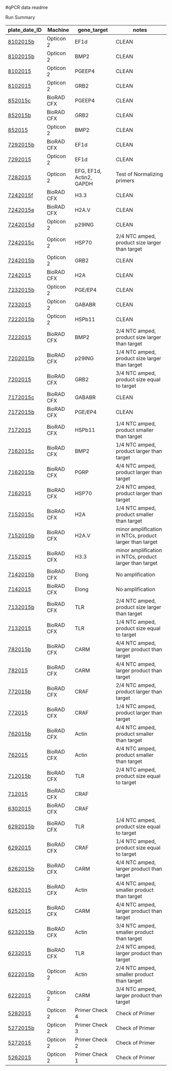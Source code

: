 #qPCR data readme

Run Summary

| **plate_date_ID** | **Machine** | **gene_target** | **notes** |
|----------------------|-------------|--------------------------|---------------------------------------------------------|
| [8102015b][8102015b] | Opticon 2 | EF1d | CLEAN |
| [8102015b][8102015b] | Opticon 2 | BMP2 | CLEAN |
| [8102015][8102015] | Opticon 2 | PGEEP4 | CLEAN |
| [8102015][8102015] | Opticon 2 | GRB2 | CLEAN |
| [852015c][852015c] | BioRAD CFX | PGEEP4 | CLEAN |
| [852015b][852015b] | BioRAD CFX | GRB2 | CLEAN |
| [852015][852015] | Opticon 2 | BMP2 | CLEAN |
| [7292015b][7292015b] | BioRAD CFX | EF1d | CLEAN |
| [7292015][7292015] | Opticon 2 | EF1d | CLEAN |
| [7282015][7282015] | Opticon 2 | EFG, EF1d, Actin2, GAPDH | Test of Normalizing primers |
| [7242015f][7242015f] | BioRAD CFX | H3.3 | CLEAN |
| [7242015e][7242015e] | BioRAD CFX | H2A.V | CLEAN |
| [7242015d][7242015d] | Opticon 2 | p29ING | CLEAN |
| [7242015c][7242015c] | Opticon 2 | HSP70 | 2/4 NTC amped, product size larger than target |
| [7242015b][7242015b] | Opticon 2 | GRB2 | CLEAN |
| [7242015][7242015] | BioRAD CFX | H2A | CLEAN |
| [7232015b][7232015b] | Opticon 2 | PGE/EP4 | CLEAN |
| [7232015][7232015] | Opticon 2 | GABABR | CLEAN |
| [7222015b][7222015b] | Opticon 2 | HSPb11 | CLEAN |
| [7222015][7222015] | BioRAD CFX | BMP2 | 2/4 NTC amped, product size larger than target |
| [7202015b][7202015b] | BioRAD CFX | p29ING | 1/4 NTC amped, product size larger than target |
| [7202015][7202015] | BioRAD CFX | GRB2 | 3/4 NTC amped, product size equal to target |
| [7172015c][7172015c] | BioRAD CFX | GABABR | CLEAN |
| [7172015b][7172015b] | BioRAD CFX | PGE/EP4 | CLEAN |
| [7172015][7172015] | BioRAD CFX | HSPb11 | 1/4 NTC amped, product smaller than target |
| [7162015c][7162015c] | BioRAD CFX | BMP2 | 1/4 NTC amped, product larger than target |
| [7162015b][7162015b] | BioRAD CFX | PGRP | 4/4 NTC amped, product larger than target |
| [7162015][7162015] | BioRAD CFX | HSP70 | 2/4 NTC amped, product larger than target |
| [7152015c][7152015c] | BioRAD CFX | H2A | 1/4 NTC amped, product smaller than target |
| [7152015b][7152015b] | BioRAD CFX | H2A.V | minor amplification in NTCs, product larger than target |
| [7152015][7152015] | BioRAD CFX | H3.3 | minor amplification in NTCs, product larger than target |
| [7142015b][7142015b] | BioRAD CFX | Elong | No amplification |
| [7142015][7142015] | BioRAD CFX | Elong | No amplification |
| [7132015b][7132015b] | BioRAD CFX | TLR | 2/4 NTC amped, product size larger than target |
| [7132015][7132015] | BioRAD CFX | TLR | 1/4 NTC amped, product size equal to target |
| [782015b][782015b] | BioRAD CFX | CARM | 4/4 NTC amped, larger product than target |
| [782015][782015] | BioRAD CFX | CARM | 4/4 NTC amped, larger product than target |
| [772015b][772015b] | BioRAD CFX | CRAF | 2/4 NTC amped, product larger than target |
| [772015][772015] | BioRAD CFX | CRAF | 1/4 NTC amped, product larger than target |
| [762015b][762015b] | BioRAD CFX | Actin | 4/4 NTC amped, product smaller than target |
| [762015][762015] | BioRAD CFX | Actin | 4/4 NTC amped, product smaller than target |
| [712015b][712015b] | BioRAD CFX | TLR | 2/4 NTC amped, product size equal to target |
| [712015][712015] | BioRAD CFX | CRAF |  |
| [6302015][6302015] | BioRAD CFX | CRAF |  |
| [6292015b][6292015b] | BioRAD CFX | TLR | 1/4 NTC amped, product size equal to target |
| [6292015][6292015] | BioRAD CFX | CRAF | 1/4 NTC amped, product size equal to target |
| [6262015b][6262015b] | BioRAD CFX | CARM | 4/4 NTC amped, larger product than target |
| [6262015][6262015] | BioRAD CFX | Actin | 4/4 NTC amped, smaller product than target |
| [6252015][6252015] | BioRAD CFX | CARM | 4/4 NTC amped, larger product than target |
| [6232015b][6232015b] | BioRAD CFX | Actin | 3/4 NTC amped, smaller product than target |
| [6232015][6232015] | BioRAD CFX | TLR | 2/4 NTC amped, larger product than target |
| [6222015b][6222015b] | Opticon 2 | Actin | 2/4 NTC amped, smaller product than target |
| [6222015][6222015] | Opticon 2 | CARM | 3/4 NTC amped, larger product than target |
| [5282015][5282015] | Opticon 2 | Primer Check 4 | Check of Primer |
| [5272015b][5272015b] | Opticon 2 | Primer Check 3 | Check of Primer |
| [5272015][5272015] | Opticon 2 | Primer Check 2 | Check of Primer |
| [5262015][5262015] | Opticon 2 | Primer Check 1 | Check of Primer |



[8102015b]: https://github.com/jheare/Resilience-Project/tree/master/qPCR%20data/8102015b
[8102015]: https://github.com/jheare/Resilience-Project/tree/master/qPCR%20data/8102015
[852015c]: https://github.com/jheare/Resilience-Project/tree/master/qPCR%20data/852015c
[852015b]: https://github.com/jheare/Resilience-Project/tree/master/qPCR%20data/852015b
[852015]: https://github.com/jheare/Resilience-Project/tree/master/qPCR%20data/852015
[7292015b]: https://github.com/jheare/Resilience-Project/tree/master/qPCR%20data/7292015b
[7292015]: https://github.com/jheare/Resilience-Project/tree/master/qPCR%20data/7292015
[7282015]: https://github.com/jheare/Resilience-Project/tree/master/qPCR%20data/7282015
[7242015f]: https://github.com/jheare/Resilience-Project/tree/master/qPCR%20data/7242015f
[7242015e]: https://github.com/jheare/Resilience-Project/tree/master/qPCR%20data/7242015e
[7242015d]: https://github.com/jheare/Resilience-Project/tree/master/qPCR%20data/7242015d
[7242015c]: https://github.com/jheare/Resilience-Project/tree/master/qPCR%20data/7242015c
[7242015b]: https://github.com/jheare/Resilience-Project/tree/master/qPCR%20data/7242015b
[7242015]: https://github.com/jheare/Resilience-Project/tree/master/qPCR%20data/7242015
[7232015b]: https://github.com/jheare/Resilience-Project/tree/master/qPCR%20data/7232015b
[7232015]: https://github.com/jheare/Resilience-Project/tree/master/qPCR%20data/7232015
[7222015b]: https://github.com/jheare/Resilience-Project/tree/master/qPCR%20data/7222015b
[7222015]: https://github.com/jheare/Resilience-Project/tree/master/qPCR%20data/7222015
[7202015b]: https://github.com/jheare/Resilience-Project/tree/master/qPCR%20data/7202015b
[7202015]: https://github.com/jheare/Resilience-Project/tree/master/qPCR%20data/7202015
[7172015c]: https://github.com/jheare/Resilience-Project/tree/master/qPCR%20data/7172015c
[7172015b]: https://github.com/jheare/Resilience-Project/tree/master/qPCR%20data/7172015b
[7172015]: https://github.com/jheare/Resilience-Project/tree/master/qPCR%20data/7172015
[7162015c]: https://github.com/jheare/Resilience-Project/tree/master/qPCR%20data/7152015c
[7162015b]: https://github.com/jheare/Resilience-Project/tree/master/qPCR%20data/7162015b
[7162015]: https://github.com/jheare/Resilience-Project/tree/master/qPCR%20data/7162015
[7152015c]: https://github.com/jheare/Resilience-Project/tree/master/qPCR%20data/7152015c
[7152015b]: https://github.com/jheare/Resilience-Project/tree/master/qPCR%20data/7152015b
[7152015]: https://github.com/jheare/Resilience-Project/tree/master/qPCR%20data/7152015
[7142015b]: https://github.com/jheare/Resilience-Project/tree/master/qPCR%20data/7142015b
[7142015]: https://github.com/jheare/Resilience-Project/tree/master/qPCR%20data/7142015
[7132015b]: https://github.com/jheare/Resilience-Project/tree/master/qPCR%20data/7132015b
[7132015]: https://github.com/jheare/Resilience-Project/tree/master/qPCR%20data/7132015
[782015b]: https://github.com/jheare/Resilience-Project/tree/master/qPCR%20data/782015b
[782015]: https://github.com/jheare/Resilience-Project/tree/master/qPCR%20data/782015
[772015b]: https://github.com/jheare/Resilience-Project/tree/master/qPCR%20data/772015b
[772015]: https://github.com/jheare/Resilience-Project/tree/master/qPCR%20data/772015
[762015b]: https://github.com/jheare/Resilience-Project/tree/master/qPCR%20data/762015b
[762015]: https://github.com/jheare/Resilience-Project/tree/master/qPCR%20data/762015
[712015b]: https://github.com/jheare/Resilience-Project/tree/master/qPCR%20data/712015b
[712015]: https://github.com/jheare/Resilience-Project/tree/master/qPCR%20data/712015
[6302015]: https://github.com/jheare/Resilience-Project/tree/master/qPCR%20data/6302015
[6292015b]: https://github.com/jheare/Resilience-Project/tree/master/qPCR%20data/6292015b
[6292015]: https://github.com/jheare/Resilience-Project/tree/master/qPCR%20data/6292015
[6262015b]: https://github.com/jheare/Resilience-Project/tree/master/qPCR%20data/6262015b
[6262015]: https://github.com/jheare/Resilience-Project/tree/master/qPCR%20data/6262015
[6252015]: https://github.com/jheare/Resilience-Project/tree/master/qPCR%20data/6252015
[6232015b]: https://github.com/jheare/Resilience-Project/tree/master/qPCR%20data/6232015b
[6232015]: https://github.com/jheare/Resilience-Project/tree/master/qPCR%20data/6232015
[6222015b]: https://github.com/jheare/Resilience-Project/tree/master/qPCR%20data/6222015b
[6222015]: https://github.com/jheare/Resilience-Project/tree/master/qPCR%20data/6222015
[5282015]: https://github.com/jheare/Resilience-Project/tree/master/qPCR%20data/5282015
[5272015b]: https://github.com/jheare/Resilience-Project/tree/master/qPCR%20data/5272015b
[5272015]: https://github.com/jheare/Resilience-Project/tree/master/qPCR%20data/5272015
[5262015]: https://github.com/jheare/Resilience-Project/tree/master/qPCR%20data/5262015
